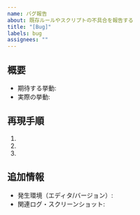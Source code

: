 ```yaml
---
name: バグ報告
about: 既存ルールやスクリプトの不具合を報告する
title: "[Bug]"
labels: bug
assignees: ""
---
```


## 概要
- 期待する挙動:
- 実際の挙動:

## 再現手順
1. 
2. 
3. 

## 追加情報
- 発生環境（エディタ/バージョン）:
- 関連ログ・スクリーンショット:

